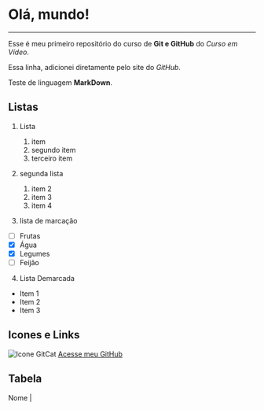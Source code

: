 # Olá, mundo!
***
Esse é meu primeiro repositório do curso de **Git e GitHub** do *Curso em Vídeo*.

Essa linha, adicionei diretamente pelo site do *GitHub*.

Teste de linguagem **MarkDown**.

## Listas

1. Lista
   1. item
   2. segundo item
   3. terceiro item
    
2. segunda lista
   1. item 2
   2. item 3
   3. item 4
    
3. lista de marcação
- [ ] Frutas
- [x] Água
- [x] Legumes
- [ ] Feijão
   
4. Lista Demarcada
* Item 1
* Item 2
* Item 3

## Icones e Links
![Icone GitCat](https://user-images.githubusercontent.com/52058164/110554823-444d9500-811a-11eb-8712-d706d9d2b5d7.png)
[Acesse meu GitHub](https://github.com/FelipeRupertiEsteves)

## Tabela
Nome | 
